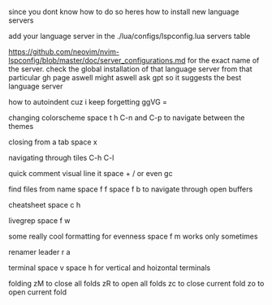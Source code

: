 since you dont know how to do so heres how to install new language servers

add your language server in the 
./lua/configs/lspconfig.lua 
servers table

https://github.com/neovim/nvim-lspconfig/blob/master/doc/server_configurations.md 
for the exact name of the server. 
check the global installation of that language server from that particular gh page aswell
might aswell ask gpt so it suggests the best language server

how to autoindent cuz i keep forgetting
ggVG =

changing colorscheme
space t h 
C-n and C-p to navigate between the themes 

closing from a tab
space x

navigating through tiles
C-h C-l

quick comment
visual line it 
space + / 
or even gc

find files from name
space f f 
space f b to navigate through open buffers

cheatsheet
space c h

livegrep
space f w 

some really cool formatting for evenness
space f m works only sometimes

renamer
leader r a 

terminal
space v 
space h
for vertical and hoizontal terminals

folding
zM to close all folds
zR to open all folds
zc to close current fold
zo to open current fold
